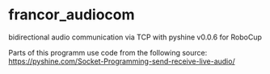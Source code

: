 # francor_audiocom
bidirectional audio communication via TCP with pyshine v0.0.6 for RoboCup

Parts of this programm use code from the following source:
https://pyshine.com/Socket-Programming-send-receive-live-audio/